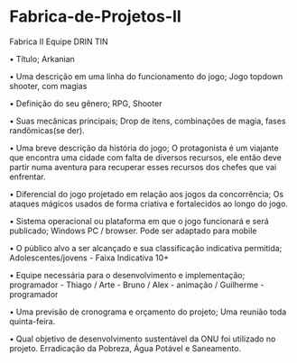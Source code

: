 # Fabrica-de-Projetos-II

Fabrica II Equipe DRIN TIN

• Título;
	Arkanian
  
• Uma descrição em uma linha do funcionamento do jogo;
Jogo topdown shooter, com magias 


• Definição do seu gênero;
	RPG, Shooter
  
  
• Suas mecânicas principais;
	Drop de itens, combinações de magia, fases randômicas(se der).
  
  
• Uma breve descrição da história do jogo;
	O protagonista é um viajante que encontra uma cidade com falta de diversos recursos, ele então deve partir numa aventura para recuperar esses recursos dos chefes que vai enfrentar.
  
  
• Diferencial do jogo projetado em relação aos jogos da concorrência;
	Os ataques mágicos usados de forma criativa e fortalecidos ao longo do jogo.
  
  
• Sistema operacional ou plataforma em que o jogo funcionará e será publicado;
	Windows PC / browser. Pode ser adaptado para mobile
  
  
• O público alvo a ser alcançado e sua classificação indicativa permitida;
	Adolescentes/jovens  -  Faixa  Indicativa 10+
  
  
• Equipe necessária para o desenvolvimento e implementação;
programador - Thiago  /  Arte - Bruno  / Alex - animação / Guilherme - programador 


• Uma previsão de cronograma e orçamento do projeto;
	Uma reunião toda quinta-feira.
  
  
• Qual objetivo de desenvolvimento sustentável da ONU foi utilizado no projeto.
	Erradicação da Pobreza, Água Potável e Saneamento.
